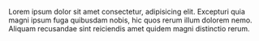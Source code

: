 Lorem ipsum dolor sit amet consectetur, adipisicing elit. Excepturi quia magni ipsum fuga quibusdam nobis, hic quos rerum illum dolorem nemo. Aliquam recusandae sint reiciendis amet quidem magni distinctio rerum.

